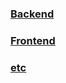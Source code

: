 
### [Backend](</Quick Manual/Backend/Backend.md>)
### [Frontend](</Quick Manual/Frontend/Frontend.md>)
### [etc](</Quick Manual/etc/etc.md>)



